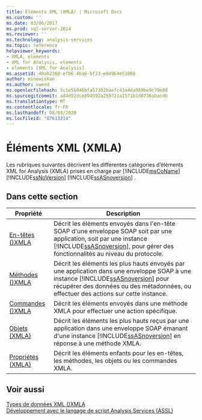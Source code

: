 ```yaml
---
title: Éléments XML (XMLA) | Microsoft Docs
ms.custom: ''
ms.date: 03/06/2017
ms.prod: sql-server-2014
ms.reviewer: ''
ms.technology: analysis-services
ms.topic: reference
helpviewer_keywords:
- XMLA, elements
- XML for Analysis, elements
- elements [XML for Analysis]
ms.assetid: 40ab2360-efb6-4ba6-bf23-e84964e51008
author: minewiskan
ms.author: owend
ms.openlocfilehash: 5c1e5b046bfa57302baefc43a4da989be9c70e08
ms.sourcegitcommit: ad4d92dce894592a259721a1571b1d8736abacdb
ms.translationtype: MT
ms.contentlocale: fr-FR
ms.lasthandoff: 08/04/2020
ms.locfileid: "87613214"
---
```

# <a name="xml-elements-xmla"></a>Éléments XML (XMLA)
  Les rubriques suivantes décrivent les différentes catégories d’éléments XML for Analysis (XMLA) prises en charge par [!INCLUDE[msCoName](../../includes/msconame-md.md)] [!INCLUDE[ssNoVersion](../../includes/ssnoversion-md.md)] [!INCLUDE[ssASnoversion](../../includes/ssasnoversion-md.md)] .  
  
## <a name="in-this-section"></a>Dans cette section  
  
|Propriété|Description|  
|--------------|-----------------|  
|[En-têtes &#40;&#41;XMLA](https://docs.microsoft.com/bi-reference/xmla/xml-elements-headers/xml-elements-headers)|Décrit les éléments envoyés dans l'en-tête SOAP d'une enveloppe SOAP soit par une application, soit par une instance [!INCLUDE[ssASnoversion](../../includes/ssasnoversion-md.md)], pour gérer des fonctionnalités au niveau du protocole.|  
|[Méthodes &#40;&#41;XMLA](https://docs.microsoft.com/bi-reference/xmla/xml-elements-methods)|Décrit les éléments les plus hauts envoyés par une application dans une enveloppe SOAP à une instance [!INCLUDE[ssASnoversion](../../includes/ssasnoversion-md.md)] pour récupérer des données ou des métadonnées, ou effectuer des actions sur cette instance.|  
|[Commandes &#40;&#41;XMLA](https://docs.microsoft.com/bi-reference/xmla/xml-elements-commands/xml-elements-commands)|Décrit les éléments envoyés dans une méthode XMLA pour effectuer une action spécifique.|  
|[Objets &#40;XMLA&#41;](https://docs.microsoft.com/bi-reference/xmla/xml-elements-objects)|Décrit les éléments les plus hauts reçus par une application dans une enveloppe SOAP émanant d'une instance [!INCLUDE[ssASnoversion](../../includes/ssasnoversion-md.md)] en réponse à une méthode XMLA.|  
|[Propriétés &#40;XMLA&#41;](https://docs.microsoft.com/bi-reference/xmla/xml-elements-properties/xml-elements-properties)|Décrit les éléments enfants pour les en-têtes, les méthodes, les objets ou les commandes XMLA.|  
  
## <a name="see-also"></a>Voir aussi  
 [Types de données XML &#40;&#41;XMLA](https://docs.microsoft.com/bi-reference/xmla/xml-data-types/xml-data-types-xmla)   
 [Développement avec le langage de script Analysis Services &#40;ASSL&#41;](../multidimensional-models/scripting-language-assl/developing-with-analysis-services-scripting-language-assl.md)  
  
  
